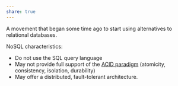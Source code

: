 ```yaml
---
share: true
---
```


A movement that began some time ago to start using alternatives to relational databases.

NoSQL characteristics:

- Do not use the SQL query language
- May not provide full support of the [ACID paradigm](http://en.wikipedia.org/wiki/ACID) (atomicity, consistency, isolation, durability)
- May offer a distributed, fault-tolerant architecture.
 